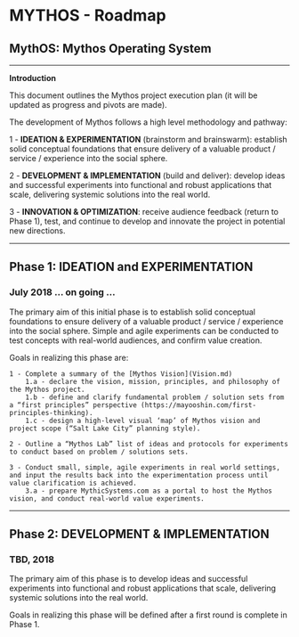 # MYTHOS - Roadmap
## MythOS: Mythos Operating System
_______________________________________________________________________________________

**Introduction**

This document outlines the Mythos project execution plan (it will be updated as progress and pivots are made).

The development of Mythos follows a high level methodology and pathway:

1 - **IDEATION & EXPERIMENTATION** (brainstorm and brainswarm): establish solid conceptual foundations that ensure delivery of a valuable product / service / experience into the social sphere.

2 - **DEVELOPMENT & IMPLEMENTATION** (build and deliver): develop ideas and successful experiments into functional and robust applications that scale, delivering systemic solutions into the real world.

3 - **INNOVATION & OPTIMIZATION**: receive audience feedback (return to Phase 1), test, and continue to develop and innovate the project in potential new directions.

_______________________________________________________________________________________

## Phase 1: IDEATION and EXPERIMENTATION
### July 2018 … on going ...

The primary aim of this initial phase is to establish solid conceptual foundations to ensure delivery of a valuable product / service / experience into the social sphere.  Simple and agile experiments can be conducted to test concepts with real-world audiences, and confirm value creation.   

Goals in realizing this phase are:

	1 - Complete a summary of the [Mythos Vision](Vision.md)
		1.a - declare the vision, mission, principles, and philosophy of the Mythos project. 
		1.b - define and clarify fundamental problem / solution sets from a “first principles” perspective (https://mayooshin.com/first-principles-thinking).
		1.c - design a high-level visual ‘map’ of Mythos vision and project scope (“Salt Lake City” planning style).

	2 - Outline a “Mythos Lab” list of ideas and protocols for experiments to conduct based on problem / solutions sets.

	3 - Conduct small, simple, agile experiments in real world settings, and input the results back into the experimentation process until value clarification is achieved.
		3.a - prepare MythicSystems.com as a portal to host the Mythos vision, and conduct real-world value experiments.  

_______________________________________________________________________________________

## Phase 2: DEVELOPMENT & IMPLEMENTATION
### TBD, 2018 

The primary aim of this phase is to develop ideas and successful experiments into functional and robust applications that scale, delivering systemic solutions into the real world.

Goals in realizing this phase will be defined after a first round is complete in Phase 1.
